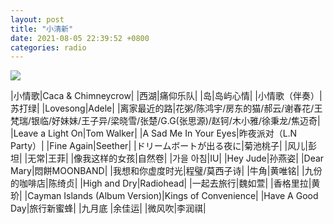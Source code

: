 ```yaml
---
layout: post
title: "小清新"
date: 2021-08-05 22:39:52 +0800
categories: radio
---
```

![]({{site.baseurl}}/images/cover_20210805.jpg)

|小情歌|Caca & Chimneycrow|
|西湖|痛仰乐队|
|岛|岛屿心情|
|小情歌（伴奏）|苏打绿|
|Lovesong|Adele|
|离家最近的路|花粥/陈鸿宇/房东的猫/郝云/谢春花/王梵瑞/银临/好妹妹/王子异/梁晓雪/张楚/G.G(张思源)/赵钶/木小雅/徐秉龙/焦迈奇|
|Leave a Light On|Tom Walker|
|A Sad Me In Your Eyes|昨夜派对（L.N Party）|
|Fine Again|Seether|
|ドリームボートが出る夜に|菊池桃子|
|风儿|彭坦|
|无常|王菲|
|像我这样的女孩|自然卷|
|가을 아침|IU|
|Hey Jude|孙燕姿|
|Dear Mary|悶餅MOONBAND|
|我想和你虚度时光|程璧/莫西子诗|
|牛角|黄唯铭|
|九份的咖啡店|陈绮贞|
|High and Dry|Radiohead|
|一起去旅行|魏如萱|
|香格里拉|黄玠|
|Cayman Islands (Album Version)|Kings of Convenience|
|Have A Good Day|旅行新蜜蜂|
|九月底 |余佳运|
|微风吹|李润祺|

